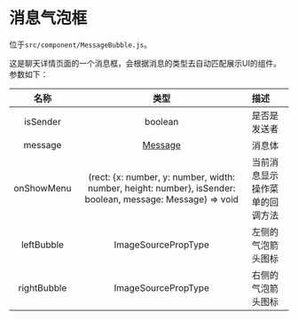 # 消息气泡框

位于`src/component/MessageBubble.js`。

这是聊天详情页面的一个消息框，会根据消息的类型去自动匹配展示UI的组件。参数如下：

| 名称 | 类型 | 描述 |
| :-: | :-: | :- |
| isSender | boolean | 是否是发送者 |
| message | [Message](struct/Conversation#消息) | 消息体 |
| onShowMenu | (rect: {x: number, y: number, width: number, height: number}, isSender: boolean, message: Message) => void | 当前消息显示操作菜单的回调方法 |
| leftBubble | ImageSourcePropType | 左侧的气泡箭头图标 |
| rightBubble | ImageSourcePropType | 右侧的气泡箭头图标 |